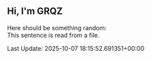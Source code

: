 ## Hi, I'm GRQZ
Here should be something random:  
This sentence is read from a file.


Last Update: 2025-10-07 18:15:52.691351+00:00
